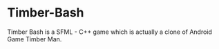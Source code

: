 # Timber-Bash
 Timber Bash is a SFML - C++ game which is actually a clone of Android Game Timber Man.
